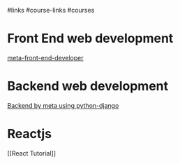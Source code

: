 #links #course-links #courses
# Front End web development
[meta-front-end-developer](https://www.coursera.org/professional-certificates/meta-front-end-developer)

# Backend web development
[Backend by meta using python-django](https://www.coursera.org/professional-certificates/meta-back-end-developer)

# Reactjs
[[React Tutorial]]





